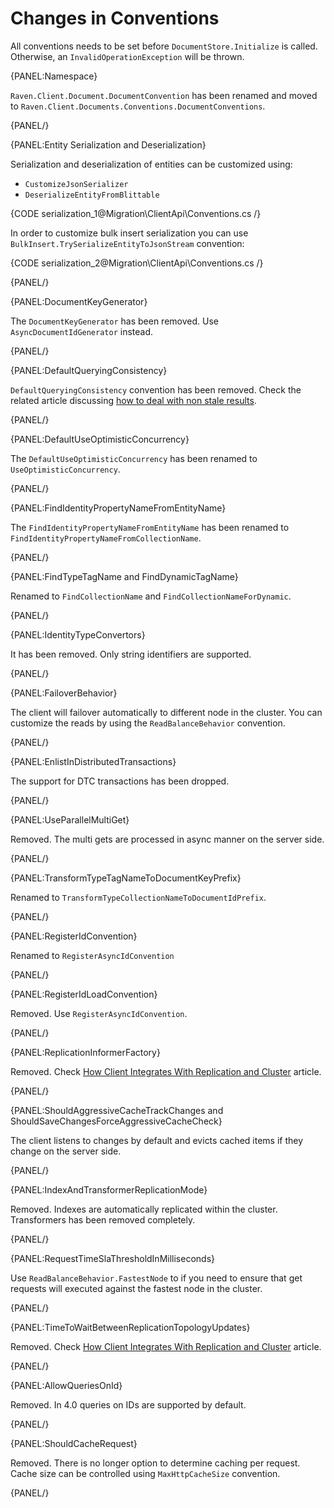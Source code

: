 ﻿# Changes in Conventions

All conventions needs to be set before `DocumentStore.Initialize` is called.   
Otherwise, an `InvalidOperationException` will be thrown.

{PANEL:Namespace}

`Raven.Client.Document.DocumentConvention` has been renamed and moved to `Raven.Client.Documents.Conventions.DocumentConventions`.

{PANEL/}

{PANEL:Entity Serialization and Deserialization}

Serialization and deserialization of entities can be customized using:

- `CustomizeJsonSerializer`
- `DeserializeEntityFromBlittable`

{CODE serialization_1@Migration\ClientApi\Conventions.cs /}   

In order to customize bulk insert serialization you can use `BulkInsert.TrySerializeEntityToJsonStream` convention:

{CODE serialization_2@Migration\ClientApi\Conventions.cs /}   

{PANEL/}

{PANEL:DocumentKeyGenerator}

The `DocumentKeyGenerator` has been removed. Use `AsyncDocumentIdGenerator` instead.

{PANEL/}

{PANEL:DefaultQueryingConsistency}

`DefaultQueryingConsistency` convention has been removed. Check the related article discussing [how to deal with non stale results](../../indexes/stale-indexes).

{PANEL/}

{PANEL:DefaultUseOptimisticConcurrency}

The `DefaultUseOptimisticConcurrency` has been renamed to `UseOptimisticConcurrency`.

{PANEL/}

{PANEL:FindIdentityPropertyNameFromEntityName}

The `FindIdentityPropertyNameFromEntityName` has been renamed to `FindIdentityPropertyNameFromCollectionName`.

{PANEL/}

{PANEL:FindTypeTagName and FindDynamicTagName}

Renamed to `FindCollectionName` and `FindCollectionNameForDynamic`.

{PANEL/}

{PANEL:IdentityTypeConvertors}

It has been removed. Only string identifiers are supported.

{PANEL/}

{PANEL:FailoverBehavior}

The client will failover automatically to different node in the cluster. You can customize the reads by using the `ReadBalanceBehavior` convention.

{PANEL/}

{PANEL:EnlistInDistributedTransactions}

The support for DTC transactions has been dropped.

{PANEL/}

{PANEL:UseParallelMultiGet}

Removed. The multi gets are processed in async manner on the server side.

{PANEL/}

{PANEL:TransformTypeTagNameToDocumentKeyPrefix}

Renamed to `TransformTypeCollectionNameToDocumentIdPrefix`.

{PANEL/}

{PANEL:RegisterIdConvention}

Renamed to `RegisterAsyncIdConvention`

{PANEL/}

{PANEL:RegisterIdLoadConvention}

Removed. Use `RegisterAsyncIdConvention`.

{PANEL/}

{PANEL:ReplicationInformerFactory}

Removed. Check [How Client Integrates With Replication and Cluster](../../client-api/cluster/how-client-integrates-with-replication-and-cluster) article.

{PANEL/}

{PANEL:ShouldAggressiveCacheTrackChanges and ShouldSaveChangesForceAggressiveCacheCheck}

The client listens to changes by default and evicts cached items if they change on the server side.

{PANEL/}

{PANEL:IndexAndTransformerReplicationMode}

Removed. Indexes are automatically replicated within the cluster. Transformers has been removed completely.

{PANEL/}

{PANEL:RequestTimeSlaThresholdInMilliseconds}

Use `ReadBalanceBehavior.FastestNode` to if you need to ensure that get requests will executed against the fastest node in the cluster.

{PANEL/}

{PANEL:TimeToWaitBetweenReplicationTopologyUpdates}

Removed. Check [How Client Integrates With Replication and Cluster](../../client-api/cluster/how-client-integrates-with-replication-and-cluster) article.

{PANEL/}

{PANEL:AllowQueriesOnId}

Removed. In 4.0 queries on IDs are supported by default.

{PANEL/}

{PANEL:ShouldCacheRequest}

Removed. There is no longer option to determine caching per request. Cache size can be controlled using `MaxHttpCacheSize` convention.

{PANEL/}


